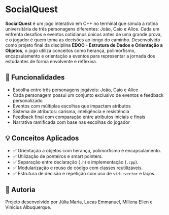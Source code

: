 # SocialQuest

**SocialQuest** é um jogo interativo em C++ no terminal que simula a rotina universitária de três personagens diferentes: João, Caio e Alice. Cada um enfrenta desafios e eventos cotidianos únicos antes de uma grande prova, e o jogador é quem toma as decisões ao longo do caminho.
Desenvolvido como projeto final da disciplina **EDOO - Estrutura de Dados e Orientação a Objetos**, o jogo utiliza conceitos como herança, polimorfismo, encapsulamento e orientação a eventos para representar a jornada dos estudantes de forma envolvente e reflexiva.


## 🔧 Funcionalidades

* Escolha entre três personagens jogáveis: João, Caio e Alice
* Cada personagem possui um conjunto exclusivo de eventos e feedback personalizado
* Eventos com múltiplas escolhas que impactam atributos
* Sistema de atributos: carisma, inteligência e resistência
* Feedback final com comparação entre atributos iniciais e finais
* Narrativa ramificada com base nas escolhas do jogador


## 💡 Conceitos Aplicados

- ✅ Orientação a objetos com herança, polimorfismo e encapsulamento.
- ✅ Utilização de ponteiros e smart pointers.
- ✅ Separação entre declaração (`.h`) e implementação (`.cpp`).
- ✅ Modularização e reuso de código com classes reutilizáveis.
- ✅ Estrutura de decisão e repetição com uso de `std::vector` e laços.


## 🌟 Autoria

Projeto desenvolvido por Júlia Maria, Lucas Emmanuel, Millena Ellen e Vinícius Albuquerque.
